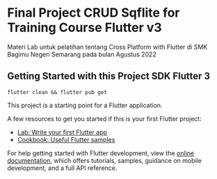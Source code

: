 # Final Project CRUD Sqflite for Training Course Flutter v3

Materi Lab untuk pelatihan tentang Cross Platform with Flutter di SMK Bagimu Negeri Semarang pada bulan Agustus 2022 

## Getting Started with this Project SDK Flutter 3
```
flutter clean && flutter pub get
```
This project is a starting point for a Flutter application.

A few resources to get you started if this is your first Flutter project:

- [Lab: Write your first Flutter app](https://docs.flutter.dev/get-started/codelab)
- [Cookbook: Useful Flutter samples](https://docs.flutter.dev/cookbook)

For help getting started with Flutter development, view the
[online documentation](https://docs.flutter.dev/), which offers tutorials,
samples, guidance on mobile development, and a full API reference.
